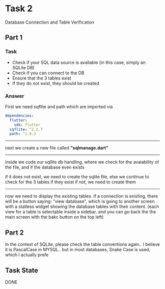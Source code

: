 # Task 2

Database Connection and Table Verification

## Part 1

### Task

- Check if your SQL data source is available (in this case, simply an SQLite DB)
- Check if you can connect to the DB
- Ensure that the 3 tables exist
- If they do not exist, they should be created

### Answer

First we need sqflite and path which are imported via

```yaml
dependencies:
  flutter:
    sdk: flutter
  sqflite: ^2.2.7
  path: ^1.8.3
```

* * *

next we create a new file called **"sqlmanage.dart"**

* * *

inside we code our sqllite db handling, where we check for the avaiability of the file, and if the database even exists

if it does not exist, we need to create the sqlite file, else we continue to check for the 3 tables if they exist if not, we need to create them

* * *

now we need to display the existing tables. if a connection is existing, there will be a button saying: "view database", which is going to another screen with a statless widget showing the database tables with their content. (each view for a table is selectable inside a sidebar. and you can go back the the main screen with the bakc button on the top left)

## Part 2

In the context of SQLite, please check the table conventions again.. I believe it is PascalCase in MYSQL.. but in most databases, Snake Case is used, which I actually prefe

## Task State

DONE
